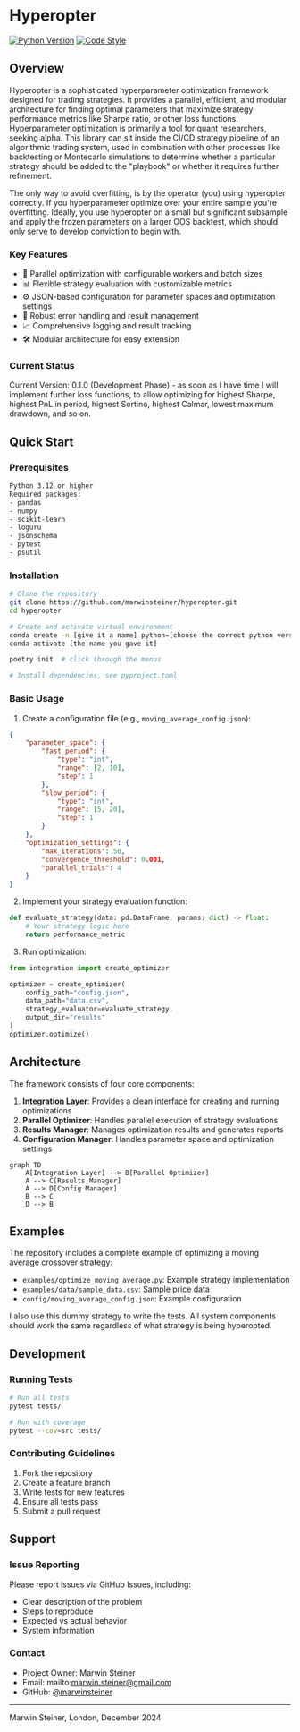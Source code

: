 # Hyperopter

[![Python Version](https://img.shields.io/badge/python-3.12%2B-blue.svg)](https://www.python.org/downloads/)
[![Code Style](https://img.shields.io/badge/code%20style-black-000000.svg)](https://github.com/psf/black)

## Overview

Hyperopter is a sophisticated hyperparameter optimization framework designed for trading strategies. It provides a parallel, efficient, and modular architecture for finding optimal parameters that maximize strategy performance metrics like Sharpe ratio, or other loss functions. Hyperparameter optimization is primarily a tool for quant researchers, seeking alpha. This library can sit inside the CI/CD strategy pipeline of an algorithmic trading system, used in combination with other processes like backtesting or Montecarlo simulations to determine whether a particular strategy should be added to the "playbook" or whether it requires further refinement. 

The only way to avoid overfitting, is by the operator (you) using hyperopter correctly. If you hyperparameter optimize over your entire sample you're overfitting. Ideally, you use hyperopter on a small but significant subsample and apply the frozen parameters on a larger OOS backtest, which should only serve to develop conviction to begin with.

### Key Features

- 🚀 Parallel optimization with configurable workers and batch sizes
- 📊 Flexible strategy evaluation with customizable metrics
- ⚙️ JSON-based configuration for parameter spaces and optimization settings
- 🔄 Robust error handling and result management
- 📈 Comprehensive logging and result tracking
- 🛠 Modular architecture for easy extension

### Current Status

Current Version: 0.1.0 (Development Phase) - as soon as I have time I will implement further loss functions, to allow optimizing for highest Sharpe, highest PnL in period, highest Sortino, highest Calmar, lowest maximum drawdown, and so on. 

## Quick Start

### Prerequisites

```bash
Python 3.12 or higher
Required packages:
- pandas
- numpy
- scikit-learn
- loguru
- jsonschema
- pytest
- psutil
```

### Installation

```bash
# Clone the repository
git clone https://github.com/marwinsteiner/hyperopter.git
cd hyperopter

# Create and activate virtual environment
conda create -n [give it a name] python=[choose the correct python version, I use 3.12]
conda activate [the name you gave it]

poetry init  # click through the menus

# Install dependencies, see pyproject.toml
```

### Basic Usage

1. Create a configuration file (e.g., `moving_average_config.json`):
```json
{
    "parameter_space": {
        "fast_period": {
            "type": "int",
            "range": [2, 10],
            "step": 1
        },
        "slow_period": {
            "type": "int",
            "range": [5, 20],
            "step": 1
        }
    },
    "optimization_settings": {
        "max_iterations": 50,
        "convergence_threshold": 0.001,
        "parallel_trials": 4
    }
}
```

2. Implement your strategy evaluation function:
```python
def evaluate_strategy(data: pd.DataFrame, params: dict) -> float:
    # Your strategy logic here
    return performance_metric
```

3. Run optimization:
```python
from integration import create_optimizer

optimizer = create_optimizer(
    config_path="config.json",
    data_path="data.csv",
    strategy_evaluator=evaluate_strategy,
    output_dir="results"
)
optimizer.optimize()
```

## Architecture

The framework consists of four core components:

1. **Integration Layer**: Provides a clean interface for creating and running optimizations
2. **Parallel Optimizer**: Handles parallel execution of strategy evaluations
3. **Results Manager**: Manages optimization results and generates reports
4. **Configuration Manager**: Handles parameter space and optimization settings

```mermaid
graph TD
    A[Integration Layer] --> B[Parallel Optimizer]
    A --> C[Results Manager]
    A --> D[Config Manager]
    B --> C
    D --> B
```

## Examples

The repository includes a complete example of optimizing a moving average crossover strategy:

- `examples/optimize_moving_average.py`: Example strategy implementation
- `examples/data/sample_data.csv`: Sample price data
- `config/moving_average_config.json`: Example configuration

I also use this dummy strategy to write the tests. All system components should work the same regardless of what strategy is being hyperopted.

## Development

### Running Tests

```bash
# Run all tests
pytest tests/

# Run with coverage
pytest --cov=src tests/
```

### Contributing Guidelines

1. Fork the repository
2. Create a feature branch
3. Write tests for new features
4. Ensure all tests pass
5. Submit a pull request

## Support

### Issue Reporting

Please report issues via GitHub Issues, including:
- Clear description of the problem
- Steps to reproduce
- Expected vs actual behavior
- System information

### Contact

- Project Owner: Marwin Steiner
- Email: mailto:marwin.steiner@gmail.com
- GitHub: [@marwinsteiner](https://github.com/marwinsteiner)

---
Marwin Steiner, London, December 2024
